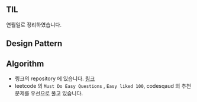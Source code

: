 ## TIL
연월일로 정리하였습니다.

## Design Pattern

## Algorithm
- 링크의 repository 에 있습니다. [링크](https://github.com/Hyune-c/algorithm)
- leetcode 의 `Must Do Easy Questions` , `Easy liked 100`, codesqaud 의 추천 문제를 우선으로 풀고 있습니다.
<!--stackedit_data:
eyJoaXN0b3J5IjpbMTQ4NDk2NDc2NV19
-->